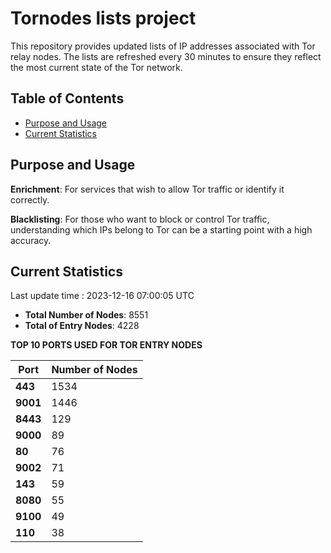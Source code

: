 # Tornodes lists project

This repository provides updated lists of IP addresses associated with Tor relay nodes. The lists are refreshed every 30 minutes to ensure they reflect the most current state of the Tor network.

## Table of Contents

- [Purpose and Usage](#purpose-and-usage)
- [Current Statistics](#current-statistics)


## Purpose and Usage

**Enrichment**: For services that wish to allow Tor traffic or identify it correctly.

**Blacklisting**: For those who want to block or control Tor traffic, understanding which IPs belong to Tor can be a starting point with a high accuracy.

## Current Statistics

Last update time : 2023-12-16 07:00:05 UTC

- **Total Number of Nodes**: 8551
- **Total of Entry Nodes**: 4228

**TOP 10 PORTS USED FOR TOR ENTRY NODES**

| **Port** | **Number of Nodes** |
|------|-----------------|
| **443**   | 1534  |
| **9001**   | 1446  |
| **8443**   | 129  |
| **9000**   | 89  |
| **80**   | 76  |
| **9002**   | 71  |
| **143**   | 59  |
| **8080**   | 55  |
| **9100**   | 49  |
| **110**   | 38  |

